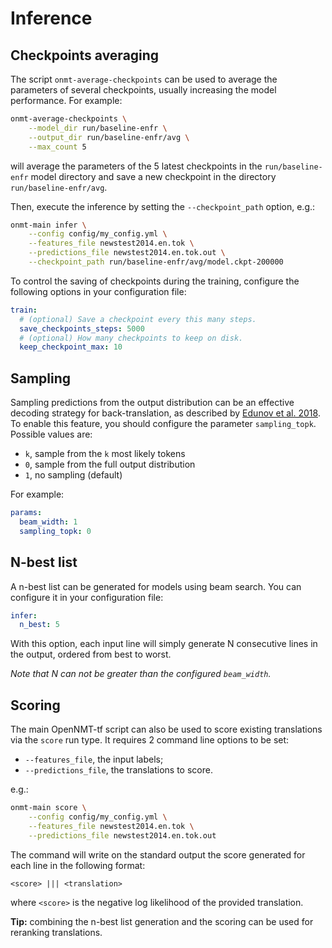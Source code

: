 # Inference

## Checkpoints averaging

The script `onmt-average-checkpoints` can be used to average the parameters of several checkpoints, usually increasing the model performance. For example:

```bash
onmt-average-checkpoints \
    --model_dir run/baseline-enfr \
    --output_dir run/baseline-enfr/avg \
    --max_count 5
```

will average the parameters of the 5 latest checkpoints in the `run/baseline-enfr` model directory and save a new checkpoint in the directory `run/baseline-enfr/avg`.

Then, execute the inference by setting the `--checkpoint_path` option, e.g.:

```bash
onmt-main infer \
    --config config/my_config.yml \
    --features_file newstest2014.en.tok \
    --predictions_file newstest2014.en.tok.out \
    --checkpoint_path run/baseline-enfr/avg/model.ckpt-200000
```

To control the saving of checkpoints during the training, configure the following options in your configuration file:

```yaml
train:
  # (optional) Save a checkpoint every this many steps.
  save_checkpoints_steps: 5000
  # (optional) How many checkpoints to keep on disk.
  keep_checkpoint_max: 10
```

## Sampling

Sampling predictions from the output distribution can be an effective decoding strategy for back-translation, as described by [Edunov et al. 2018](https://arxiv.org/abs/1808.09381). To enable this feature, you should configure the parameter `sampling_topk`. Possible values are:

* `k`, sample from the `k` most likely tokens
* `0`, sample from the full output distribution
* `1`, no sampling (default)

For example:

```yaml
params:
  beam_width: 1
  sampling_topk: 0
```

## N-best list

A n-best list can be generated for models using beam search. You can configure it in your configuration file:

```yaml
infer:
  n_best: 5
```

With this option, each input line will simply generate N consecutive lines in the output, ordered from best to worst.

*Note that N can not be greater than the configured `beam_width`.*

## Scoring

The main OpenNMT-tf script can also be used to score existing translations via the `score` run type. It requires 2 command line options to be set:

* `--features_file`, the input labels;
* `--predictions_file`, the translations to score.

e.g.:

```bash
onmt-main score \
    --config config/my_config.yml \
    --features_file newstest2014.en.tok \
    --predictions_file newstest2014.en.tok.out
```

The command will write on the standard output the score generated for each line in the following format:

```text
<score> ||| <translation>
```

where `<score>` is the negative log likelihood of the provided translation.

**Tip:** combining the n-best list generation and the scoring can be used for reranking translations.
